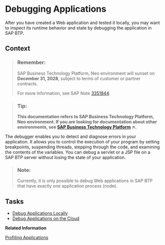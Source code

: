 <!-- loio6ac5536ea4e143bd84e39b6fb8a140b0 -->

# Debugging Applications

After you have created a Web application and tested it locally, you may want to inspect its runtime behavior and state by debugging the application in SAP BTP.



## Context

> ### Remember:  
> SAP Business Technology Platform, Neo environment will sunset on **December 31, 2028**, subject to terms of customer or partner contracts.
> 
> For more information, see SAP Note [3351844](https://launchpad.support.sap.com/#/notes/3351844).

> ### Tip:  
> **This documentation refers to SAP Business Technology Platform, Neo environment. If you are looking for documentation about other environments, see [SAP Business Technology Platform](https://help.sap.com/viewer/65de2977205c403bbc107264b8eccf4b/Cloud/en-US/6a2c1ab5a31b4ed9a2ce17a5329e1dd8.html "SAP Business Technology Platform (SAP BTP) is an integrated offering comprised of four technology portfolios: database and data management, application development and integration, analytics, and intelligent technologies. The platform offers users the ability to turn data into business value, compose end-to-end business processes, and build and extend SAP applications quickly.") :arrow_upper_right:.**

The debugger enables you to detect and diagnose errors in your application. It allows you to control the execution of your program by setting breakpoints, suspending threads, stepping through the code, and examining the contents of the variables. You can debug a servlet or a JSP file on a SAP BTP server without losing the state of your application.

> ### Note:  
> Currently, it is only possible to debug Web applications in SAP BTP that have exactly one application process \(node\).

<a name="concept_xgq_d35_rn"/>

<!-- concept\_xgq\_d35\_rn -->

## Tasks

-   [Debug Applications Locally](debug-applications-locally-bf7f7d8.md)
-   [Debug Applications on the Cloud](debug-applications-on-the-cloud-10b63fe.md)

**Related Information**  


[Profiling Applications](../50-administration-and-ops-neo/profiling-applications-8967d19.md "The SAP JVM Profiler helps you analyze resource-related problems in your Java application regardless of whether the JVM is running locally or on the cloud.")

